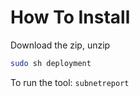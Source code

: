 # How To Install
Download the zip, unzip
```bash
sudo sh deployment
```

To run the tool:
`subnetreport`
